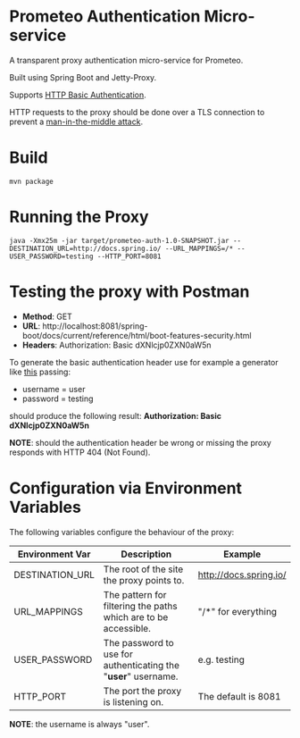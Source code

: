 # Prometeo Authentication Micro-service
A transparent proxy authentication micro-service for Prometeo. 

Built using Spring Boot and Jetty-Proxy.
 
Supports [HTTP Basic Authentication](https://en.wikipedia.org/wiki/Basic_access_authentication). 

HTTP requests to the proxy should be done over a TLS connection to prevent a [man-in-the-middle attack](https://en.wikipedia.org/wiki/Man-in-the-middle_attack).

# Build
```
mvn package
```

# Running the Proxy
```
java -Xmx25m -jar target/prometeo-auth-1.0-SNAPSHOT.jar --DESTINATION_URL=http://docs.spring.io/ --URL_MAPPINGS=/* --USER_PASSWORD=testing --HTTP_PORT=8081
```

# Testing the proxy with Postman

- **Method**: GET
- **URL**: http://localhost:8081/spring-boot/docs/current/reference/html/boot-features-security.html
- **Headers**: Authorization: Basic dXNlcjp0ZXN0aW5n

To generate the basic authentication header use for example a generator like [this](https://www.blitter.se/utils/basic-authentication-header-generator/) passing:

- username = user
- password = testing

should produce the following result: **Authorization: Basic dXNlcjp0ZXN0aW5n**

**NOTE**: should the authentication header be wrong or missing the proxy responds with HTTP 404 (Not Found).

# Configuration via Environment Variables

The following variables configure the behaviour of the proxy:

| Environment Var  | Description  | Example  |   
|---|---|---|
| DESTINATION_URL   | The root of the site the proxy points to.  | http://docs.spring.io/  |
| URL_MAPPINGS  | The pattern for filtering the paths which are to be accessible.  | "/*" for everything  |
| USER_PASSWORD  | The password to use for authenticating the "**user**" username. | e.g. testing  |
| HTTP_PORT  | The port the proxy is listening on. | The default is 8081  |

**NOTE**: the username is always "user".